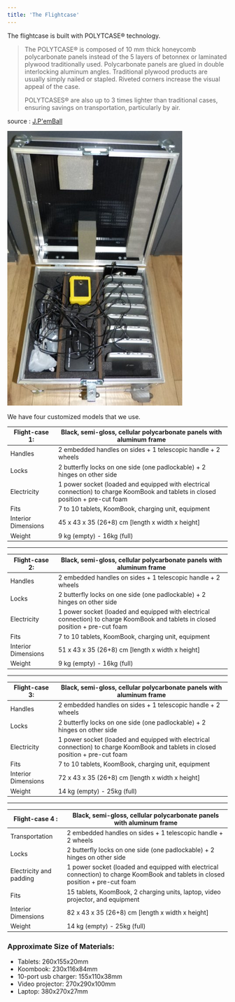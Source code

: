 ```yaml
---
title: 'The Flightcase'
---
```


The flightcase is built with POLYTCASE® technology.

> The POLYTCASE® is composed of 10 mm thick honeycomb polycarbonate panels instead of the 5 layers of betonnex or laminated plywood traditionally used.
> Polycarbonate panels are glued in double interlocking aluminum angles. Traditional plywood products are usually simply nailed or stapled. Riveted corners increase the visual appeal of the case. 
> 
> POLYTCASES® are also up to 3 times lighter than traditional cases, ensuring savings on transportation, particularly by air.


source : [J.P'emBall](http://www.jpemball.fr)

![](P1080947.JPG)

We have four customized models that we use.  

| **Flight-case 1:**   | Black, semi-gloss, cellular polycarbonate panels with aluminum frame |
| --------------------- | ------------------------------------------------------------ |
| Handles             | 2 embedded handles on sides + 1 telescopic handle + 2 wheels |
| Locks            | 2 butterfly locks on one side (one padlockable) + 2 hinges on other side |
| Electricity           | 1 power socket (loaded and equipped with electrical connection) to charge KoomBook and tablets in closed position + pre-cut foam |
| Fits           | 7 to 10 tablets, KoomBook, charging unit, equipment |
| Interior Dimensions | 45 x 43 x 35 (26+8) cm [length x width x height]        |
| Weight                | 9 kg (empty) - 16kg (full)                                 |

 

------



| **Flight-case 2:**   | Black, semi-gloss, cellular polycarbonate panels with aluminum frame |
| --------------------- | ------------------------------------------------------------ |
| Handles              | 2 embedded handles on sides + 1 telescopic handle + 2 wheels |
| Locks            | 2 butterfly locks on one side (one padlockable) + 2 hinges on other side |
| Electricity           | 1 power socket (loaded and equipped with electrical connection) to charge KoomBook and tablets in closed position + pre-cut foam |
| Fits          | 7 to 10 tablets, KoomBook, charging unit, equipment |
| Interior Dimensions | 51 x 43 x 35 (26+8) cm [length x width x height]        |
| Weight                | 9 kg (empty) - 16kg (full)                                 |

  

------



| **Flight-case 3:**   | Black, semi-gloss, cellular polycarbonate panels with aluminum frame |
| --------------------- | ------------------------------------------------------------ |
| Handles              | 2 embedded handles on sides + 1 telescopic handle + 2 wheels |
| Locks            | 2 butterfly locks on one side (one padlockable) + 2 hinges on other side |
| Electricity           | 1 power socket (loaded and equipped with electrical connection) to charge KoomBook and tablets in closed position + pre-cut foam |
| Fits           | 7 to 10 tablets, KoomBook, charging unit, equipment |
| Interior Dimensions | 72 x 43 x 35 (26+8) cm [length x width x height]        |
| Weight                | 14 kg (empty) - 25kg (full)                                |

  

------



| **Flight-case 4 :**   | Black, semi-gloss, cellular polycarbonate panels with aluminum frame |
| --------------------- | ------------------------------------------------------------ |
| Transportation              | 2 embedded handles on sides + 1 telescopic handle + 2 wheels |
| Locks            | 2 butterfly locks on one side (one padlockable) + 2 hinges on other side |
| Electricity and padding           | 1 power socket (loaded and equipped with electrical connection) to charge KoomBook and tablets in closed position + pre-cut foam  |
| Fits           | 15 tablets, KoomBook, 2 charging units, laptop, video projector, and equipment |
| Interior Dimensions | 82 x 43 x 35 (26+8) cm [length x width x height]        |
| Weight                | 14 kg (empty) - 25kg (full)                                |

### Approximate Size of Materials:

* Tablets: 260x155x20mm
* Koombook: 230x116x84mm
* 10-port usb charger: 155x110x38mm
* Video projector: 270x290x100mm
* Laptop: 380x270x27mm